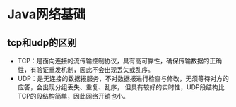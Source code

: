 # Java网络基础

## tcp和udp的区别

* TCP：是面向连接的流传输控制协议，具有高可靠性，确保传输数据的正确性，有验证重发机制，因此不会出现丢失或乱序。 
* UDP：是无连接的数据报服务，不对数据报进行检查与修改，无须等待对方的应答，会出现分组丢失、重复、乱序，
但具有较好的实时性，UDP段结构比TCP的段结构简单，因此网络开销也小。
